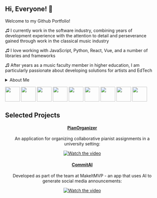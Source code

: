 
## Hi, Everyone! 👋
Welcome to my Github Portfolio!

♫  I currently work in the software industry, combining years of development experience with the attention to detail and perseverance gained through work in the classical music industry

♫  I love working with JavaScript, Python, React, Vue, and a number of libraries and frameworks

♫  After years as a music faculty member in higher education, I am particularly passionate about developing solutions for artists and EdTech

<details>
  <summary>About Me</summary>
  
  Full stack developer with a passion for solving problems and diving deep! The discipline and tenacity gained from years as 
  a professional pianist 🎹 and college faculty member uniquely primed me for my career in the software industry.
  
  ### My Values
  - Life-long learning; a week where I haven't discovered something new or honed a new skill feels incomplete
  - User-centered software: if we're not developing with the user needs/experience in mind, the game is already lost
  - Clear, empathic and helpful communication. I love to work on a team, providing help to and learning from others!
</details> 
<p>
<img src="https://cdn-icons-png.flaticon.com/512/5968/5968292.png" height="48" width="48" >
<img src="https://cdn-icons-png.flaticon.com/512/5968/5968381.png" height="48" width="48" >
<img src="https://upload.wikimedia.org/wikipedia/commons/thumb/c/c3/Python-logo-notext.svg/1200px-Python-logo-notext.svg.png" height="48" width="48" >
<img src="https://upload.wikimedia.org/wikipedia/commons/thumb/a/a7/React-icon.svg/1200px-React-icon.svg.png" height="48" width="48" >
<img src="https://img.icons8.com/color/600/vue-js.png" height="48" width="48" >
<img src="https://user-images.githubusercontent.com/24623425/36042969-f87531d4-0d8a-11e8-9dee-e87ab8c6a9e3.png" height="48" width="48" >
<img src="https://cdn-icons-png.flaticon.com/512/1051/1051277.png" height="48" width="48" >
<img src="https://w7.pngwing.com/pngs/224/77/png-transparent-website-web-internet-css-style-css3-technology-social-media-logos-i-flat-colorful-icon.png" height="48" width="48" >
<img src="https://pbs.twimg.com/profile_images/1641476962362302464/K8lb6OtN_400x400.jpg" height="48" width="48" >
</p>
<h2>Selected Projects</h2>
<section align="center">
<h4><a href="https://github.com/IguanasEverywhere/collab-organizer">PianOrganizer</a></h4>
<p></p>An application for organizing collaborative pianist assignments in a university setting:</p>
  
[![Watch the video](https://img.youtube.com/vi/-QYABX07N_0/0.jpg)](https://www.youtube.com/watch?v=-QYABX07N_0)

<h4><a href="https://github.com/makeitMVPadmin/Content">CommitAI</a></h4>
<p></p>Developed as part of the team at MakeItMVP - an app that uses AI to generate social media announcements:</p>
  
[![Watch the video](https://img.youtube.com/vi/jKlw0wYHEU4/0.jpg)](https://www.youtube.com/watch?v=jKlw0wYHEU4)
</section>

